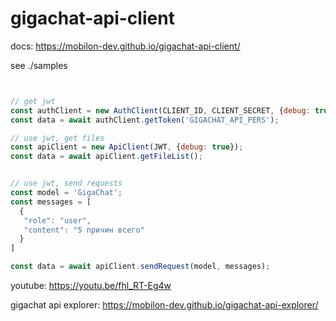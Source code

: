 # gigachat-api-client

docs: https://mobilon-dev.github.io/gigachat-api-client/

see ./samples


`````javascript


// get jwt
const authClient = new AuthClient(CLIENT_ID, CLIENT_SECRET, {debug: true});
const data = await authClient.getToken('GIGACHAT_API_PERS');

// use jwt, get files
const apiClient = new ApiClient(JWT, {debug: true});
const data = await apiClient.getFileList();


// use jwt, send requests
const model = 'GigaChat';
const messages = [
  {
   "role": "user",
   "content": "5 причин всего"
  }
]

const data = await apiClient.sendRequest(model, messages);


`````

youtube: https://youtu.be/fhl_RT-Eg4w

gigachat api explorer: https://mobilon-dev.github.io/gigachat-api-explorer/
